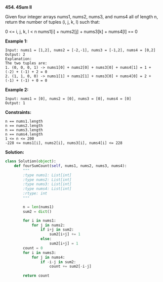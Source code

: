 **454. 4Sum II**

Given four integer arrays nums1, nums2, nums3, and nums4 all of length n, return the number of tuples (i, j, k, l) such that:

0 <= i, j, k, l < n
nums1[i] + nums2[j] + nums3[k] + nums4[l] == 0



**Example 1:**
```
Input: nums1 = [1,2], nums2 = [-2,-1], nums3 = [-1,2], nums4 = [0,2]
Output: 2
Explanation:
The two tuples are:
1. (0, 0, 0, 1) -> nums1[0] + nums2[0] + nums3[0] + nums4[1] = 1 + (-2) + (-1) + 2 = 0
2. (1, 1, 0, 0) -> nums1[1] + nums2[1] + nums3[0] + nums4[0] = 2 + (-1) + (-1) + 0 = 0
```
**Example 2:**

```
Input: nums1 = [0], nums2 = [0], nums3 = [0], nums4 = [0]
Output: 1
```

**Constraints:**

```
n == nums1.length
n == nums2.length
n == nums3.length
n == nums4.length
1 <= n <= 200
-228 <= nums1[i], nums2[i], nums3[i], nums4[i] <= 228
```

**Solution:**

```python
class Solution(object):
    def fourSumCount(self, nums1, nums2, nums3, nums4):
        """
        :type nums1: List[int]
        :type nums2: List[int]
        :type nums3: List[int]
        :type nums4: List[int]
        :rtype: int
        """

        n = len(nums1)
        sum2 = dict()

        for i in nums1:
            for j in nums2:
                if i+j in sum2:
                    sum2[i+j] += 1
                else:
                    sum2[i+j] = 1
        count = 0
        for i in nums3:
            for j in nums4:
                if -i-j in sum2:
                    count += sum2[-i-j]
        
        return count

```
